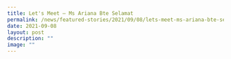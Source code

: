 ```yaml
---
title: Let's Meet – Ms Ariana Bte Selamat
permalink: /news/featured-stories/2021/09/08/lets-meet-ms-ariana-bte-selamat/
date: 2021-09-08
layout: post
description: ""
image: ""
---
```

